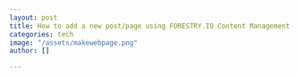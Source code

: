 ```yaml
---
layout: post
title: How to add a new post/page using FORESTRY.IO Content Management System
categories: tech
image: "/assets/makewebpage.png"
author: []

---
```

